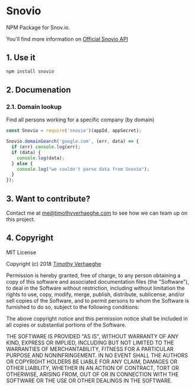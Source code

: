 # Snovio
NPM Package for Snov.io.

You'll find more information on [Official Snovio API](https://snov.io/api.html)


## 1. Use it
```bash
npm install snovio
```


## 2. Documenation
### 2.1. Domain lookup
Find all persons working for a specific company (by domain)
```js
const Snovio = require('snovio')(appId, appSecret);

Snovio.domainSearch('google.com', (err, data) => {
  if (err) console.log(err);
  if (data) {
    console.log(data);
  } else {
    console.log("we couldn't parse data from Snovio");
  }
});
```


## 3. Want to contribute?
Contact me at me@timothyverhaeghe.com to see how we can team up on this project.


## 4. Copyright
MIT License

Copyright (c) 2018 [Timothy Verhaeghe](https://github.com/timothyverhaeghe)

Permission is hereby granted, free of charge, to any person obtaining a copy
of this software and associated documentation files (the "Software"), to deal
in the Software without restriction, including without limitation the rights
to use, copy, modify, merge, publish, distribute, sublicense, and/or sell
copies of the Software, and to permit persons to whom the Software is
furnished to do so, subject to the following conditions:

The above copyright notice and this permission notice shall be included in all
copies or substantial portions of the Software.

THE SOFTWARE IS PROVIDED "AS IS", WITHOUT WARRANTY OF ANY KIND, EXPRESS OR
IMPLIED, INCLUDING BUT NOT LIMITED TO THE WARRANTIES OF MERCHANTABILITY,
FITNESS FOR A PARTICULAR PURPOSE AND NONINFRINGEMENT. IN NO EVENT SHALL THE
AUTHORS OR COPYRIGHT HOLDERS BE LIABLE FOR ANY CLAIM, DAMAGES OR OTHER
LIABILITY, WHETHER IN AN ACTION OF CONTRACT, TORT OR OTHERWISE, ARISING FROM,
OUT OF OR IN CONNECTION WITH THE SOFTWARE OR THE USE OR OTHER DEALINGS IN THE
SOFTWARE.
